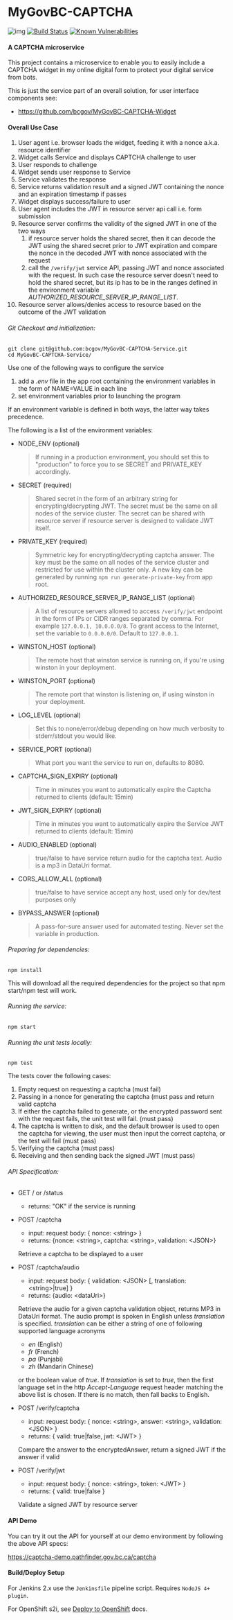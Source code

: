 # MyGovBC-CAPTCHA
![img](https://img.shields.io/badge/Lifecycle-Dormant-ff7f2a)
[![Build Status](https://jenkins-gcpe-mygovbc-demo.pathfinder.gov.bc.ca/buildStatus/icon?job=gcpe-mygovbc-demo-mygovbc-captcha-service-pipeline)](https://jenkins-gcpe-mygovbc-demo.pathfinder.gov.bc.ca/job/gcpe-mygovbc-demo-mygovbc-captcha-service-pipeline/)
[![Known Vulnerabilities](https://snyk.io/test/github/bcgov/MyGovBC-CAPTCHA-Service/badge.svg)](https://snyk.io/test/github/bcgov/MyGovBC-CAPTCHA-Service)


#### A CAPTCHA microservice

This project contains a microservice to enable you to easily include a CAPTCHA widget in my online digital form to protect your digital service from bots.  

This is just the service part of an overall solution, for user interface components see:

* https://github.com/bcgov/MyGovBC-CAPTCHA-Widget

#### Overall Use Case

1. User agent i.e. browser loads the widget, feeding it with a nonce a.k.a. resource identifier
2. Widget calls Service and displays CAPTCHA challenge to user
3. User responds to challenge
4. Widget sends user response to Service
5. Service validates the response
6. Service returns validation result and a signed JWT containing the nonce and an expiration timestamp if passes
7. Widget displays success/failure to user
8. User agent includes the JWT in resource server api call i.e. form submission
9. Resource server confirms the validity of the signed JWT in one of the two ways
    1. if resource server holds the shared secret, then it can decode the JWT using the shared secret prior to JWT expiration and compare the nonce in the decoded JWT with nonce associated with the request
    2. call the `/verify/jwt` service API, passing JWT and nonce associated with the request. In such case the resource server doesn't need to hold the shared secret, but its ip has to be in the ranges defined in the environment variable *AUTHORIZED_RESOURCE_SERVER_IP_RANGE_LIST*.
10. Resource server allows/denies access to resource based on the outcome of the JWT validation

###### Git Checkout and initialization:
```
git clone git@github.com:bcgov/MyGovBC-CAPTCHA-Service.git
cd MyGovBC-CAPTCHA-Service/
```

Use one of the following ways to configure the service
1. add a *.env* file in the app root containing the environment variables in the form of NAME=VALUE in each line
2. set environment variables prior to launching the program

If an environment variable is defined in both ways, the latter way takes precedence.

The following is a list of the environment variables:

* NODE_ENV (optional)
    > If running in a production environment, you should set this to "production" to force you to se SECRET and PRIVATE_KEY accordingly.
* SECRET (required)
    > Shared secret in the form of an arbitrary string for encrypting/decrypting JWT. The secret must be the same on all nodes of the service cluster. The secret can be shared with resource server if resource server is designed to validate JWT itself.
* PRIVATE_KEY (required)
    > Symmetric key for encrypting/decrypting captcha answer. The key must be the same on all nodes of the service cluster and restricted for use within the cluster only. A new key can be generated by running `npm run generate-private-key` from app root.
* AUTHORIZED_RESOURCE_SERVER_IP_RANGE_LIST (optional)
    > A list of resource servers allowed to access `/verify/jwt` endpoint in the form of IPs or CIDR ranges separated by comma. For example `127.0.0.1, 10.0.0.0/8`. To grant access to the Internet, set the variable to `0.0.0.0/0`. Default to `127.0.0.1`.
* WINSTON_HOST (optional)
    >  The remote host that winston service is running on, if you're using winston in your deployment.
* WINSTON_PORT (optional)
    >  The remote port that winston is listening on, if using winston in your deployment.
* LOG_LEVEL (optional)
    > Set this to none/error/debug depending on how much verbosity to stderr/stdout you would like.
* SERVICE_PORT (optional)
    > What port you want the service to run on, defaults to 8080.
* CAPTCHA_SIGN_EXPIRY (optional)
    > Time in minutes you want to automatically expire the Captcha returned to clients (default: 15min)
* JWT_SIGN_EXPIRY (optional)
    > Time in minutes you want to automatically expire the Service JWT returned to clients (default: 15min)
* AUDIO_ENABLED (optional)
    > true/false to have service return audio for the captcha text.  Audio is a mp3 in DataUri format. 
* CORS_ALLOW_ALL (optional)
    > true/false to have service accept any host, used only for dev/test purposes only 
* BYPASS_ANSWER (optional)
    > A pass-for-sure answer used for automated testing. Never set the variable in production.
###### Preparing for dependencies:
```
npm install
```
This will download  all the required dependencies for the project so that npm start/npm test will work.

###### Running the service:
```
npm start
```

###### Running the unit tests locally:
```
npm test
```

The tests cover the following cases:
1. Empty request on requesting a captcha (must fail)
2. Passing in a nonce for generating the captcha (must pass and return valid captcha
3. If either the captcha failed to generate, or the encrypted password sent with the request fails, the unit test will fail. (must pass)
4. The captcha is written to disk, and the default browser is used to open the captcha for viewing, the user must then input the correct captcha, or the test will fail (must pass)
5. Verifying the captcha (must pass)
6. Receiving and then sending back the signed JWT (must pass)


###### API Specification:

* GET / or /status 
    * returns: "OK" if the service is running
* POST /captcha
    * input: request body: { nonce: \<string\> }
    * returns: {nonce: \<string\>,  captcha: \<string\>,  validation: \<JSON\>}
    
    Retrieve a captcha to be displayed to a user
* POST /captcha/audio
    * input: request body: { validation: \<JSON\> [, translation: \<string\>\|true] }
    * returns: {audio: \<dataUri\>}
    
    Retrieve the audio for a given captcha validation object, returns MP3 in DataUri format. The audio prompt is spoken in English unless *translation* is specified. *translation* can be either a string of one of following supported language acronyms    
    
    * *en* (English)
    * *fr* (French)
    * *pa* (Punjabi)
    * *zh* (Mandarin Chinese)
    
    or the boolean value of *true*. If *translation* is set to *true*, then the first language set in the http *Accept-Language* request header matching the above list is chosen. If there is no match, then fall backs to English.
        
* POST /verify/captcha
    * input: request body: { nonce: \<string\>, answer: \<string\>, validation: \<JSON\> }
    * returns: { valid: true\|false, jwt: \<JWT\> }
    
    Compare the answer to the encryptedAnswer, return a signed JWT if the answer if valid
* POST /verify/jwt
    * input: request body: { nonce: \<string\>, token: \<JWT\> }
    * returns: { valid: true\|false } 
    
    Validate a signed JWT by resource server

#### API Demo
You can try it out the API for yourself at our demo environment by following the above API specs:

https://captcha-demo.pathfinder.gov.bc.ca/captcha


#### Build/Deploy Setup

For Jenkins 2.x use the `Jenkinsfile` pipeline script.  Requires `NodeJS 4+ plugin`. 

For OpenShift s2i, see [Deploy to OpenShift](openshift/README.md) docs.
